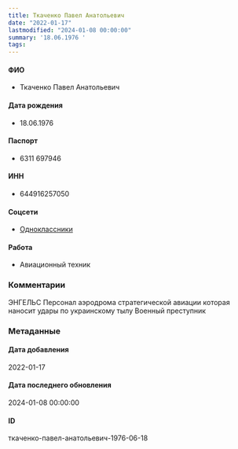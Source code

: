 ```yaml
---
title: Ткаченко Павел Анатольевич
date: "2022-01-17"
lastmodified: "2024-01-08 00:00:00"
summary: '18.06.1976 '
tags: 
---
```

<!--# pp1-->
<!--## Фигурант-->
<!--### Личные данные-->
#### ФИО
- Ткаченко Павел Анатольевич
#### Дата рождения
- 18.06.1976
#### Паспорт
- 6311 697946
#### ИНН
- 644916257050
#### Соцсети
- [Oдноклассники](https://ok.ru/profile/409101048709)
#### Работа
- Авиационный техник
### Комментарии
ЭНГЕЛЬС
Персонал аэродрома стратегической авиации которая наносит удары по украинскому тылу
Военный преступник
### Метаданные
#### Дата добавления
2022-01-17
#### Дата последнего обновления
2024-01-08 00:00:00
#### ID
ткаченко-павел-анатольевич-1976-06-18
<!--## END;-->
